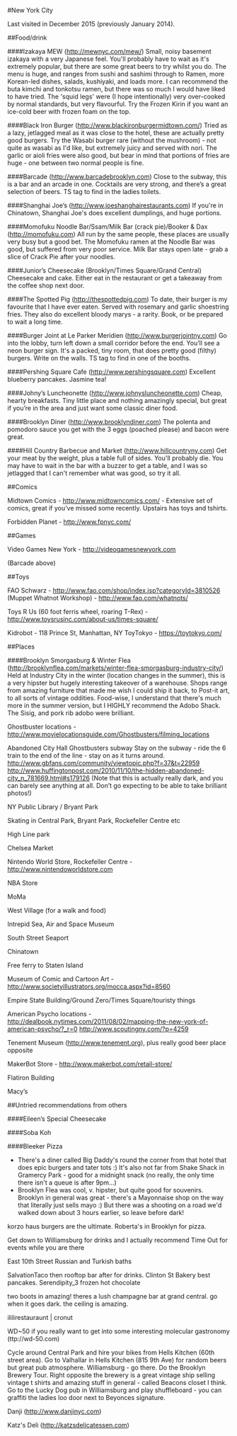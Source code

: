 #New York City

Last visited in December 2015 (previously January 2014).


##Food/drink

####Izakaya MEW (http://mewnyc.com/mew/)
Small, noisy basement izakaya with a very Japanese feel. You'll probably have to wait as it's extremely popular, but there are some great beers to try whilst you do. The menu is huge, and ranges from sushi and sashimi through to Ramen, more Korean-led dishes, salads, kushiyaki, and loads more. I can recommend the buta kimchi and tonkotsu ramen, but there was so much I would have liked to have tried. The 'squid legs' were (I hope intentionally) very over-cooked by normal standards, but very flavourful. Try the Frozen Kirin if you want an ice-cold beer with frozen foam on the top.

####Black Iron Burger (http://www.blackironburgermidtown.com/)
Tried as a lazy, jetlagged meal as it was close to the hotel, these are actually pretty good burgers. Try the Wasabi burger rare (without the mushroom) - not quite as wasabi as I'd like, but extremely juicy and served with nori. The garlic or aioli fries were also good, but bear in mind that portions of fries are huge - one between two normal people is fine.

####Barcade (http://www.barcadebrooklyn.com)
Close to the subway, this is a bar and an arcade in one. Cocktails are very strong, and there’s a great selection of beers. TS tag to find in the ladies toilets.
 
####Shanghai Joe’s (http://www.joeshanghairestaurants.com)
If you're in Chinatown, Shanghai Joe's does excellent dumplings, and huge portions.

####Momofuku Noodle Bar/Ssam/Milk Bar (crack pie)/Booker & Dax (http://momofuku.com)
All run by the same people, these places are usually very busy but a good bet. The Momofuku ramen at the Noodle Bar was good, but suffered from very poor service. Milk Bar stays open late - grab a slice of Crack Pie after your noodles.

####Junior’s Cheesecake (Brooklyn/Times Square/Grand Central)
Cheesecake and cake. Either eat in the restaurant or get a takeaway from the coffee shop next door.

####The Spotted Pig (http://thespottedpig.com)
To date, their burger is my favourite that I have ever eaten. Served with rosemary and garlic shoestring fries. They also do excellent bloody marys - a rarity. Book, or be prepared to wait a long time.
 
####Burger Joint at Le Parker Meridien (http://www.burgerjointny.com)
Go into the lobby, turn left down a small corridor before the end. You’ll see a neon burger sign. It's a packed, tiny room, that does pretty good (filthy) burgers. Write on the walls. TS tag to find in one of the booths.

####Pershing Square Cafe (http://www.pershingsquare.com)
Excellent blueberry pancakes. Jasmine tea!

####Johny’s Luncheonette (http://www.johnysluncheonette.com)
Cheap, hearty breakfasts. Tiny little place and nothing amazingly special, but great if you’re in the area and just want some classic diner food.

####Brooklyn Diner (http://www.brooklyndiner.com)
The polenta and pomodoro sauce you get with the 3 eggs (poached please) and bacon were great.

####Hill Country Barbecue and Market (http://www.hillcountryny.com)
Get your meat by the weight, plus a table full of sides. You'll probably die. You may have to wait in the bar with a buzzer to get a table, and I was so jetlagged that I can't remember what was good, so try it all.



##Comics

Midtown Comics - http://www.midtowncomics.com/ - Extensive set of comics, great if you’ve missed some recently. Upstairs has toys and tshirts.

Forbidden Planet - http://www.fpnyc.com/ 


##Games

Video Games New York - http://videogamesnewyork.com 

(Barcade above)


##Toys

FAO Schwarz - http://www.fao.com/shop/index.jsp?categoryId=3810526 
(Muppet Whatnot Workshop) - http://www.fao.com/whatnots/ 

Toys R Us (60 foot ferris wheel, roaring T-Rex)  - http://www.toysrusinc.com/about-us/times-square/ 

Kidrobot - 118 Prince St, Manhattan, NY
ToyTokyo - https://toytokyo.com/ 


##Places

####Brooklyn Smorgasburg & Winter Flea (http://brooklynflea.com/markets/winter-flea-smorgasburg-industry-city/)
Held at Industry City in the winter (location changes in the summer), this is a very hipster but hugely interesting takeover of a warehouse. Shops range from amazing furniture that made me wish I could ship it back, to Post-it art, to all sorts of vintage oddities. Food-wise, I understand that there's much more in the summer version, but I HIGHLY recommend the Adobo Shack. The Sisig, and pork rib adobo were brilliant.

Ghostbuster locations - http://www.movielocationsguide.com/Ghostbusters/filming_locations 

Abandoned City Hall Ghostbusters subway
Stay on the subway -  ride the 6 train to the end of the line - stay on as it turns around.
http://www.gbfans.com/community/viewtopic.php?f=37&t=22959 
http://www.huffingtonpost.com/2010/11/10/the-hidden-abandoned-city_n_781669.html#s179126 
(Note that this is actually really dark, and you can barely see anything at all. Don’t go expecting to be able to take brilliant photos!)

NY Public Library / Bryant Park

Skating in Central Park, Bryant Park, Rockefeller Centre etc

High Line park

Chelsea Market

Nintendo World Store, Rockefeller Centre - http://www.nintendoworldstore.com 

NBA Store

MoMa

West Village (for a walk and food)

Intrepid Sea, Air and Space Museum

South Street Seaport

Chinatown

Free ferry to Staten Island

Museum of Comic and Cartoon Art - http://www.societyillustrators.org/mocca.aspx?id=8560

Empire State Building/Ground Zero/Times Square/touristy things

American Psycho locations - http://dealbook.nytimes.com/2011/08/02/mapping-the-new-york-of-american-psycho/?_r=0 
http://www.scoutingny.com/?p=4259 

Tenement Museum (http://www.tenement.org), plus really good beer place opposite

MakerBot Store - http://www.makerbot.com/retail-store/

Flatiron Building

Macy’s




##Untried recommendations from others

####Eileen’s Special Cheesecake

####Soba Koh

####Bleeker Pizza

- There's a diner called Big Daddy's round the corner from that hotel that does epic burgers and tater tots :) It's also not far from Shake Shack in Gramercy Park - good for a midnight snack (no really, the only time there isn't a queue is after 9pm...) 
- Brooklyn Flea was cool, v. hipster, but quite good for souvenirs. Brooklyn in general was great - there's a Mayonnaise shop on the way that literally just sells mayo :) But there was a shooting on a road we'd walked down about 3 hours earlier, so leave before dark! 

korzo haus burgers are the ultimate.
Roberta's in Brooklyn for pizza.

Get down to Williamsburg for drinks and I actually recommend Time Out for events while you are there

East 10th Street Russian and Turkish baths

SalvationTaco then rooftop bar after for drinks. Clinton St Bakery best pancakes. Serendipity_3 frozen hot chocolate

two boots in amazing! theres a lush champagne bar at grand central. go when it goes dark. the ceiling is amazing.

ililirestauraunt | cronut

WD~50 if you really want to get into some interesting molecular gastronomy (ttp://wd-50.com)

Cycle around Central Park and hire your bikes from Hells Kitchen (60th street area).
Go to Valhallar in Hells Kitchen (815 9th Ave) for random beers but great pub atmosphere.
Williamsburg - go there.
Do the Brooklyn Brewery Tour. Right opposite the brewery is a great vintage ship selling vintage t shirts and amazing stuff in general - called Beacons closet I think.
Go to the Lucky Dog pub in Williamsburg and play shuffleboard - you can graffiti the ladies loo door next to Beyonces signature.

Danji (http://www.danjinyc.com)

Katz's Deli (http://katzsdelicatessen.com)
